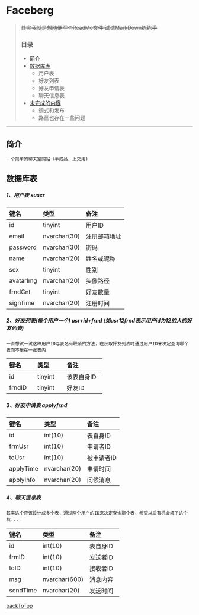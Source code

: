 Faceberg
====================

> ~~其实我就是想随便写个ReadMe文件 试试MarkDown练练手~~
> ### 目录
> * [简介](#简介)
> * [数据库表](#数据库表)
>	* 用户表
>	* 好友列表
>	* 好友申请表
>	* 聊天信息表
> * [未完成的内容](#未完成的内容)
>	* 调式和发布
>	* 路径也存在一些问题

****

## 简介

	一个简单的聊天室网站（半成品、上交用)
    
## 数据库表

##### 1、用户表 xuser

| 键名      | 类型          | 备注        |
|:--------- |:------------ | :---------- |
| id        | tinyint      | 用户ID      |
| email     | nvarchar(30) | 注册邮箱地址 |
| password  | nvarchar(30) | 密码        |
| name      | nvarchar(20) | 姓名或昵称   |
| sex       | tinyint      | 性别        |
| avatarImg | nvarchar(20) | 头像路径     |
| frndCnt   | tinyint      | 好友数量     |
| signTime  | nvarchar(20) | 注册时间     |

##### 2、好友列表(每个用户一个) usr+id+frnd (如usr12frnd表示用户id为12的人的好友列表)
	
	一直想试一试这种用户ID与表名有联系的方法，在获取好友列表时通过用户ID来决定查询哪个表而不是在一张表内

| 键名      | 类型          | 备注        |
|:--------- |:------------ | :---------- |
| id        | tinyint      | 该表自身ID   |
| frndID    | tinyint      | 好友ID      |

##### 3、好友申请表 applyfrnd

| 键名      | 类型          | 备注        |
|:--------- |:------------ | :---------- |
| id        | int(10)      | 表自身ID    |
| frmUsr    | int(10)      | 申请者ID    |
| toUsr     | int(10)      | 被申请者ID  |
| applyTime | nvarchar(20) | 申请时间    |
| applyInfo | nvarchar(20) | 问候消息    |

##### 4、聊天信息表

	其实这个应该设计成多个表，通过两个用户的ID来决定查询那个表，希望以后有机会填了这个坑....

| 键名      | 类型          | 备注        |
|:--------- |:------------ | :---------- |
| id        | int(10)      | 表自身ID    |
| frmID     | int(10)      | 发送者ID    |
| toID      | int(10)      | 接收者ID    |
| msg       | nvarchar(600)| 消息内容    |
| sendTime  | nvarchar(20) | 发送时间    |


[backToTop](#faceberg)
